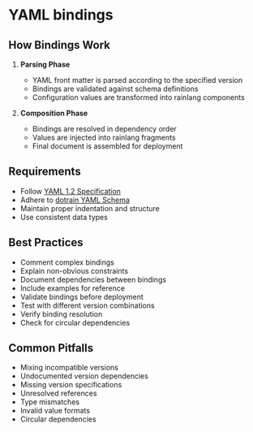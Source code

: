 # YAML bindings

## How Bindings Work
1. **Parsing Phase**
   - YAML front matter is parsed according to the specified version
   - Bindings are validated against schema definitions
   - Configuration values are transformed into rainlang components

2. **Composition Phase**
   - Bindings are resolved in dependency order
   - Values are injected into rainlang fragments
   - Final document is assembled for deployment
  
## Requirements
* Follow [YAML 1.2 Specification](https://yaml.org/spec/)
* Adhere to [dotrain YAML Schema](https://github.com/rainlanguage/specs/blob/main/ob-yaml.md)
* Maintain proper indentation and structure
* Use consistent data types

## Best Practices

* Comment complex bindings
* Explain non-obvious constraints
* Document dependencies between bindings
* Include examples for reference
* Validate bindings before deployment
* Test with different version combinations
* Verify binding resolution
* Check for circular dependencies

## Common Pitfalls

* Mixing incompatible versions
* Undocumented version dependencies
* Missing version specifications
* Unresolved references
* Type mismatches
* Invalid value formats
* Circular dependencies
